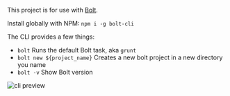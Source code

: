 This project is for use with [Bolt](https://github.com/argyleink/Bolt).

Install globally with NPM: `npm i -g bolt-cli`

The CLI provides a few things:
- `bolt`
    Runs the default Bolt task, aka `grunt`
- `bolt new ${project_name}`
    Creates a new bolt project in a new directory you name
- `bolt -v`
    Show Bolt version

![cli preview](http://g.recordit.co/AZ1Qzr5lAk.gif)
